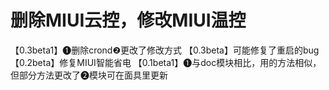 # 删除MIUI云控，修改MIUI温控
 【0.3beta1】❶删除crond❷更改了修改方式
 【0.3beta】可能修复了重启的bug
 【0.2beta】修复MIUI智能省电
 【0.1beta1】❶与doc模块相比，用的方法相似，但部分方法更改了❷模块可在面具里更新
